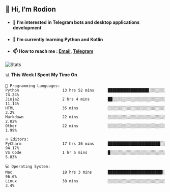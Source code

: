 ## 👋 Hi, I’m Rodion
- #### 👀 I’m interested in Telegram bots and desktop applications development
- #### 🌱 I’m currently learning Python and Kotlin
- #### 📫 How to reach me : [Email](mailto:me@lavn.ml), [Telegram](https://t.me/fast_geek)

![Stats](https://github-readme-stats.vercel.app/api?username=fast-geek&show_icons=true&theme=github_dark&hide_border=true&hide=issues&count_private=true&layout=compact)


<!--START_SECTION:waka-->
📊 **This Week I Spent My Time On** 

```text
💬 Programming Languages: 
Python                   13 hrs 52 mins      ██████████████████░░░░░░░   74.24% 
Jinja2                   2 hrs 4 mins        ██░░░░░░░░░░░░░░░░░░░░░░░   11.14% 
HTML                     35 mins             ░░░░░░░░░░░░░░░░░░░░░░░░░   3.2% 
Markdown                 22 mins             ░░░░░░░░░░░░░░░░░░░░░░░░░   2.02% 
Other                    22 mins             ░░░░░░░░░░░░░░░░░░░░░░░░░   1.99%

🔥 Editors: 
PyCharm                  17 hrs 36 mins      ███████████████████████░░   94.17% 
VS Code                  1 hr 5 mins         █░░░░░░░░░░░░░░░░░░░░░░░░   5.83%

💻 Operating System: 
Mac                      18 hrs 3 mins       ████████████████████████░   96.6% 
Linux                    38 mins             ░░░░░░░░░░░░░░░░░░░░░░░░░   3.4%

```


<!--END_SECTION:waka-->
